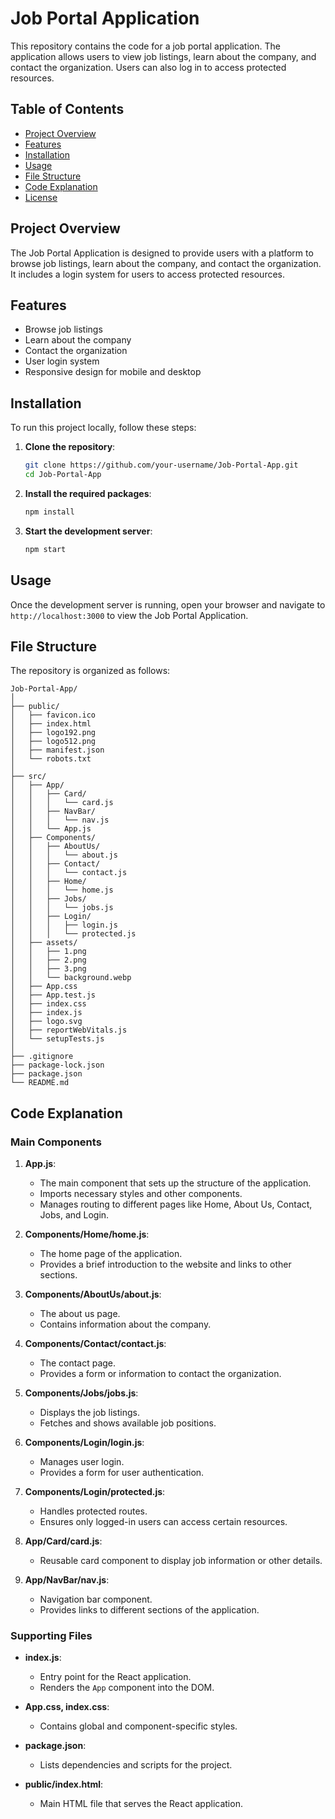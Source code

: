 # Job Portal Application

This repository contains the code for a job portal application. The application allows users to view job listings, learn about the company, and contact the organization. Users can also log in to access protected resources.

## Table of Contents

- [Project Overview](#project-overview)
- [Features](#features)
- [Installation](#installation)
- [Usage](#usage)
- [File Structure](#file-structure)
- [Code Explanation](#code-explanation)
- [License](#license)

## Project Overview

The Job Portal Application is designed to provide users with a platform to browse job listings, learn about the company, and contact the organization. It includes a login system for users to access protected resources.

## Features

- Browse job listings
- Learn about the company
- Contact the organization
- User login system
- Responsive design for mobile and desktop

## Installation

To run this project locally, follow these steps:

1. **Clone the repository**:

   ```bash
   git clone https://github.com/your-username/Job-Portal-App.git
   cd Job-Portal-App
   ```

2. **Install the required packages**:

   ```bash
   npm install
   ```

3. **Start the development server**:

   ```bash
   npm start
   ```

## Usage

Once the development server is running, open your browser and navigate to `http://localhost:3000` to view the Job Portal Application.

## File Structure

The repository is organized as follows:

```
Job-Portal-App/
│
├── public/
│   ├── favicon.ico
│   ├── index.html
│   ├── logo192.png
│   ├── logo512.png
│   ├── manifest.json
│   └── robots.txt
│
├── src/
│   ├── App/
│   │   ├── Card/
│   │   │   └── card.js
│   │   ├── NavBar/
│   │   │   └── nav.js
│   │   └── App.js
│   ├── Components/
│   │   ├── AboutUs/
│   │   │   └── about.js
│   │   ├── Contact/
│   │   │   └── contact.js
│   │   ├── Home/
│   │   │   └── home.js
│   │   ├── Jobs/
│   │   │   └── jobs.js
│   │   ├── Login/
│   │   │   ├── login.js
│   │   │   └── protected.js
│   ├── assets/
│   │   ├── 1.png
│   │   ├── 2.png
│   │   ├── 3.png
│   │   └── background.webp
│   ├── App.css
│   ├── App.test.js
│   ├── index.css
│   ├── index.js
│   ├── logo.svg
│   ├── reportWebVitals.js
│   └── setupTests.js
│
├── .gitignore
├── package-lock.json
├── package.json
└── README.md
```

## Code Explanation

### Main Components

1. **App.js**:
   - The main component that sets up the structure of the application.
   - Imports necessary styles and other components.
   - Manages routing to different pages like Home, About Us, Contact, Jobs, and Login.

2. **Components/Home/home.js**:
   - The home page of the application.
   - Provides a brief introduction to the website and links to other sections.

3. **Components/AboutUs/about.js**:
   - The about us page.
   - Contains information about the company.

4. **Components/Contact/contact.js**:
   - The contact page.
   - Provides a form or information to contact the organization.

5. **Components/Jobs/jobs.js**:
   - Displays the job listings.
   - Fetches and shows available job positions.

6. **Components/Login/login.js**:
   - Manages user login.
   - Provides a form for user authentication.

7. **Components/Login/protected.js**:
   - Handles protected routes.
   - Ensures only logged-in users can access certain resources.

8. **App/Card/card.js**:
   - Reusable card component to display job information or other details.

9. **App/NavBar/nav.js**:
   - Navigation bar component.
   - Provides links to different sections of the application.

### Supporting Files

- **index.js**:
  - Entry point for the React application.
  - Renders the `App` component into the DOM.
  
- **App.css, index.css**:
  - Contains global and component-specific styles.

- **package.json**:
  - Lists dependencies and scripts for the project.
  
- **public/index.html**:
  - Main HTML file that serves the React application.

